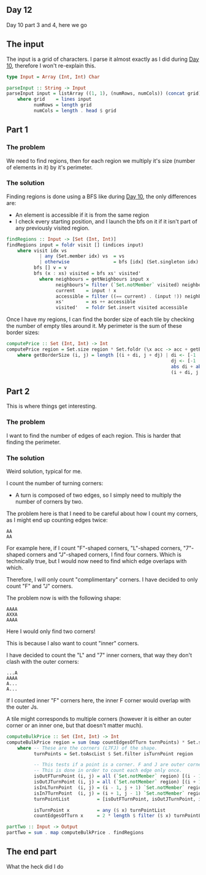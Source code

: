 ## Day 12

Day 10 part 3 and 4, here we go

## The input

The input is a grid of characters. I parse it almost exactly as I did during
[Day 10](../Day_10), therefore I won't re-explain this.

```hs
type Input = Array (Int, Int) Char

parseInput :: String -> Input
parseInput input = listArray ((1, 1), (numRows, numCols)) (concat grid)
    where grid    = lines input
          numRows = length grid
          numCols = length . head $ grid
```

## Part 1

### The problem

We need to find regions, then for each region we multiply it's size (number of elements in it)
by it's perimeter.

### The solution

Finding regions is done using a BFS like during [Day 10](../Day_10),
the only differences are:
- An element is accessible if it is from the same region
- I check every starting position, and I launch the bfs on it if it isn't part
  of any previously visited region.

```hs
findRegions :: Input -> [Set (Int, Int)]
findRegions input = foldr visit [] (indices input)
    where visit idx vs
            | any (Set.member idx) vs  = vs
            | otherwise                = bfs [idx] (Set.singleton idx) : vs
          bfs [] v = v
          bfs (x : xs) visited = bfs xs' visited'
            where neighbours = getNeighbours input x
                  neighbours'= filter (`Set.notMember` visited) neighbours
                  current    = input ! x
                  accessible = filter ((== current) . (input !)) neighbours'
                  xs'        = xs ++ accessible
                  visited'   = foldr Set.insert visited accessible
```

Once I have my regions, I can find the border size of each tile by checking the number of empty tiles
around it. My perimeter is the sum of these border sizes:

```hs
computePrice :: Set (Int, Int) -> Int
computePrice region = Set.size region * Set.foldr (\x acc -> acc + getBorderSize x) 0 region
    where getBorderSize (i, j) = length [(i + di, j + dj) | di <- [-1 .. 1],
                                                            dj <- [-1 .. 1],
                                                            abs di + abs dj == 1,
                                                            (i + di, j + dj) `Set.notMember` region]
```


## Part 2

This is where things get interesting.

### The problem

I want to find the number of edges of each region. This is harder that finding the perimeter.


### The solution

Weird solution, typical for me.

I count the number of turning corners:
- A turn is composed of two edges, so I simply need to multiply the number of corners by two.

The problem here is that I need to be careful about how I count my corners, as I might end up counting edges twice:

```
AA
AA
```

For example here, if I count "F"-shaped corners, "L"-shaped corners, "7"-shaped corners and "J"-shaped corners,
I find four corners. Which is technically true, but I would now need to find which edge overlaps with which.

Therefore, I will only count "complimentary" corners. I have decided to only count "F" and "J" corners.

The problem now is with the following shape:
```
AAAA
AXXA
AAAA
```

Here I would only find two corners!

This is because I also want to count "inner" corners.

I have decided to count the "L" and "7" inner corners, that way they don't clash with the outer corners:
```
...A
AAAA
A...
A...
```
If I counted inner "F" corners here, the inner F corner would overlap with the outer Js.

A tile might corresponds to multiple corners (however it is either an outer corner or an inner one, but that doesn't matter much).

```hs
computeBulkPrice :: Set (Int, Int) -> Int
computeBulkPrice region = sum (map countEdgesOfTurn turnPoints) * Set.size region
    where -- These are the corners (L7FJ) of the shape.
          turnPoints = Set.toAscList $ Set.filter isTurnPoint region

          -- This tests if a point is a corner. F and J are outer corners, while L and 7 are inner corners.
          -- This is done in order to count each edge only once.
          isOutFTurnPoint (i, j) = all (`Set.notMember` region) [(i - 1, j), (i, j - 1)]
          isOutJTurnPoint (i, j) = all (`Set.notMember` region) [(i + 1, j), (i, j + 1)]
          isInLTurnPoint  (i, j) = (i - 1, j + 1) `Set.notMember` region && all (`Set.member` region) [(i - 1, j), (i, j + 1)]
          isIn7TurnPoint  (i, j) = (i + 1, j - 1) `Set.notMember` region && all (`Set.member` region) [(i + 1, j), (i, j - 1)]
          turnPointList          = [isOutFTurnPoint, isOutJTurnPoint, isInLTurnPoint, isIn7TurnPoint]

          isTurnPoint x          = any ($ x) turnPointList
          countEdgesOfTurn x     = 2 * length $ filter ($ x) turnPointList

partTwo :: Input -> Output
partTwo = sum . map computeBulkPrice . findRegions
```

## The end part

What the heck did I do
